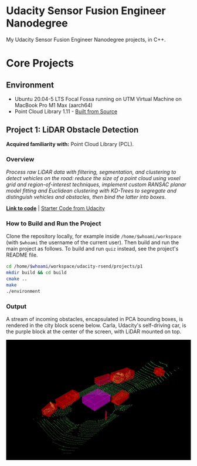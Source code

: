 # Udacity Sensor Fusion Engineer Nanodegree

My Udacity Sensor Fusion Engineer Nanodegree projects, in C++.

# Core Projects

## Environment

* Ubuntu 20.04-5 LTS Focal Fossa running on UTM Virtual Machine on MacBook Pro M1 Max (aarch64)
* Point Cloud Library 1.11 - [Built from Source](https://pcl.readthedocs.io/projects/tutorials/en/latest/compiling_pcl_posix.html#stable)

## Project 1: LiDAR Obstacle Detection

__Acquired familiarity with:__ Point Cloud Library (PCL).

### Overview

_Process raw LiDAR data with filtering, segmentation, and clustering to detect vehicles on the road: reduce the size of a point cloud using voxel grid and region-of-interest techniques, implement custom RANSAC planar model fitting and Euclidean clustering with KD-Trees to segregate and distinguish vehicles and obstacles, then bind the latter into boxes._

__[Link to code](projects/p1/)__ | [Starter Code from Udacity](https://github.com/udacity/SFND_Lidar_Obstacle_Detection)

### How to Build and Run the Project

Clone the repository locally, for example inside `/home/$whoami/workspace` (with `$whoami` the username of the current user). Then build and run the main project as follows. To build and run `quiz` instead, see the project's README file.

```bash
cd /home/$whoami/workspace/udacity-rsend/projects/p1
mkdir build && cd build
cmake ..
make
./environment
```

### Output

A stream of incoming obstacles, encapsulated in PCA bounding boxes, is rendered in the city block scene below. Carla, Udacity's self-driving car, is the purple block at the center of the screen, with LiDAR mounted on top.

![KD-Tree 3d](./projects/p1/img/img2.gif)

